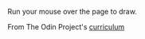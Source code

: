 Run your mouse over the page to draw.

From The Odin Project's [curriculum](http://www.theodinproject.com/web-development-101/javascript-and-jquery)
